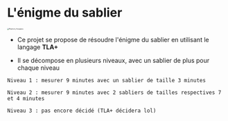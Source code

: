 # L'énigme du sablier





<img src="/home/benoit/TLA/enigme-sablier/Phantom_Hourglass.png" alt="Phantom_Hourglass" style="zoom: 25%;" />



- Ce projet se propose de résoudre l'énigme du sablier en utilisant le langage **TLA+**

- Il se décompose en plusieurs niveaux, avec un sablier de plus pour chaque niveau



`Niveau 1 : mesurer 9 minutes avec un sablier de taille 3 minutes`

`Niveau 2 : mesurer 9 minutes avec 2 sabliers de tailles respectives 7 et 4 minutes`

`Niveau 3 : pas encore décidé (TLA+ décidera lol)`


